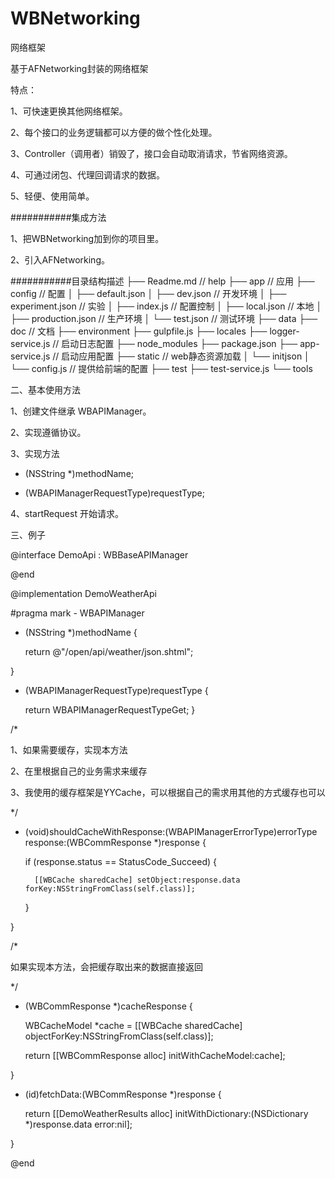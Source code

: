 # WBNetworking
网络框架

基于AFNetworking封装的网络框架

特点：

1、可快速更换其他网络框架。

2、每个接口的业务逻辑都可以方便的做个性化处理。

3、Controller（调用者）销毁了，接口会自动取消请求，节省网络资源。

4、可通过闭包、代理回调请求的数据。

5、轻便、使用简单。


###########集成方法

1、把WBNetworking加到你的项目里。

2、引入AFNetworking。

###########目录结构描述
├── Readme.md                   // help
├── app                         // 应用
├── config                      // 配置
│   ├── default.json
│   ├── dev.json                // 开发环境
│   ├── experiment.json         // 实验
│   ├── index.js                // 配置控制
│   ├── local.json              // 本地
│   ├── production.json         // 生产环境
│   └── test.json               // 测试环境
├── data
├── doc                         // 文档
├── environment
├── gulpfile.js
├── locales
├── logger-service.js           // 启动日志配置
├── node_modules
├── package.json
├── app-service.js              // 启动应用配置
├── static                      // web静态资源加载
│   └── initjson
│   	└── config.js 		// 提供给前端的配置
├── test
├── test-service.js
└── tools

二、基本使用方法

1、创建文件继承 WBAPIManager。

2、实现遵循<WBAPIManager>协议。
  
3、实现方法 

- (NSString *)methodName;

- (WBAPIManagerRequestType)requestType;

4、startRequest 开始请求。


三、例子

@interface DemoApi : WBBaseAPIManager <WBAPIManager>

@end

@implementation DemoWeatherApi

#pragma mark - WBAPIManager

- (NSString *)methodName {

    return @"/open/api/weather/json.shtml";
    
}

- (WBAPIManagerRequestType)requestType {

    return WBAPIManagerRequestTypeGet;
}


/*

 1、如果需要缓存，实现本方法
 
 2、在里根据自己的业务需求来缓存
 
 3、我使用的缓存框架是YYCache，可以根据自己的需求用其他的方式缓存也可以
 
 */
 
- (void)shouldCacheWithResponse:(WBAPIManagerErrorType)errorType response:(WBCommResponse *)response {

    if (response.status == StatusCode_Succeed) {
    
        [[WBCache sharedCache] setObject:response.data forKey:NSStringFromClass(self.class)];
        
    }
    
}

/*

 如果实现本方法，会把缓存取出来的数据直接返回
 
 */
 
- (WBCommResponse *)cacheResponse {

    WBCacheModel *cache = [[WBCache sharedCache] objectForKey:NSStringFromClass(self.class)];
    
    return [[WBCommResponse alloc] initWithCacheModel:cache];
    
}

- (id)fetchData:(WBCommResponse *)response {

    return [[DemoWeatherResults alloc] initWithDictionary:(NSDictionary *)response.data error:nil];
    
}

@end
